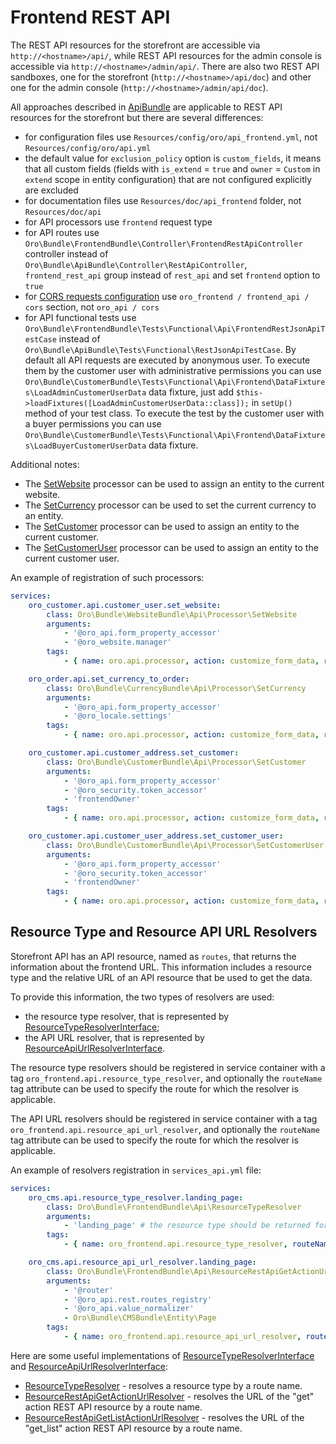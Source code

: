 # Frontend REST API

The REST API resources for the storefront are accessible via `http://<hostname>/api/`,
while REST API resources for the admin console is accessible via `http://<hostname>/admin/api/`.
There are also two REST API sandboxes, one for the storefront (`http://<hostname>/api/doc`) and other one
for the admin console (`http://<hostname>/admin/api/doc`).

All approaches described in [ApiBundle](../../../../../../../platform/src/Oro/Bundle/ApiBundle/README.md) are applicable
to REST API resources for the storefront but there are several differences:

- for configuration files use `Resources/config/oro/api_frontend.yml`, not `Resources/config/oro/api.yml`
- the default value for `exclusion_policy` option is `custom_fields`, it means that all custom fields
  (fields with `is_extend` = `true` and `owner` = `Custom` in `extend` scope in entity configuration)
  that are not configured explicitly are excluded
- for documentation files use `Resources/doc/api_frontend` folder, not `Resources/doc/api`
- for API processors use `frontend` request type
- for API routes use `Oro\Bundle\FrontendBundle\Controller\FrontendRestApiController` controller
  instead of `Oro\Bundle\ApiBundle\Controller\RestApiController`,
  `frontend_rest_api` group instead of `rest_api`
  and set `frontend` option to `true`
- for [CORS requests configuration](../../../../../../../platform/src/Oro/Bundle/ApiBundle/Resources/doc/cors.md)
  use `oro_frontend / frontend_api / cors` section, not `oro_api / cors`
- for API functional tests use `Oro\Bundle\FrontendBundle\Tests\Functional\Api\FrontendRestJsonApiTestCase` instead of
  `Oro\Bundle\ApiBundle\Tests\Functional\RestJsonApiTestCase`. By default all API requests are executed by
  anonymous user. To execute them by the customer user with administrative permissions you can use
  `Oro\Bundle\CustomerBundle\Tests\Functional\Api\Frontend\DataFixtures\LoadAdminCustomerUserData` data fixture,
  just add `$this->loadFixtures([LoadAdminCustomerUserData::class]);` in `setUp()` method of your test class.
  To execute the test by the customer user with a buyer permissions you can use
  `Oro\Bundle\CustomerBundle\Tests\Functional\Api\Frontend\DataFixtures\LoadBuyerCustomerUserData` data fixture.

Additional notes:

- The [SetWebsite](../../../WebsiteBundle/Api/Processor/SetWebsite.php) processor can be used to assign an entity
  to the current website.
- The [SetCurrency](../../../../../../../platform/src/Oro/Bundle/CurrencyBundle/Api/Processor/SetCurrency.php)
  processor can be used to set the current currency to an entity.
- The [SetCustomer](../../../CustomerBundle/Api/Processor/SetCustomer.php) processor can be used to assign an entity
  to the current customer.
- The [SetCustomerUser](../../../CustomerBundle/Api/Processor/SetCustomerUser.php) processor can be used
  to assign an entity to the current customer user.

An example of registration of such processors:

```yaml
services:
    oro_customer.api.customer_user.set_website:
        class: Oro\Bundle\WebsiteBundle\Api\Processor\SetWebsite
        arguments:
            - '@oro_api.form_property_accessor'
            - '@oro_website.manager'
        tags:
            - { name: oro.api.processor, action: customize_form_data, requestType: frontend, event: pre_validate, parentAction: create, class: Oro\Bundle\CustomerBundle\Entity\CustomerUser, priority: 20 }

    oro_order.api.set_currency_to_order:
        class: Oro\Bundle\CurrencyBundle\Api\Processor\SetCurrency
        arguments:
            - '@oro_api.form_property_accessor'
            - '@oro_locale.settings'
        tags:
            - { name: oro.api.processor, action: customize_form_data, requestType: frontend, event: pre_validate, parentAction: create, class: Oro\Bundle\OrderBundle\Entity\Order, priority: 15 }

    oro_customer.api.customer_address.set_customer:
        class: Oro\Bundle\CustomerBundle\Api\Processor\SetCustomer
        arguments:
            - '@oro_api.form_property_accessor'
            - '@oro_security.token_accessor'
            - 'frontendOwner'
        tags:
            - { name: oro.api.processor, action: customize_form_data, requestType: frontend, event: pre_validate, parentAction: create, class: Oro\Bundle\CustomerBundle\Entity\CustomerAddress, priority: 10 }

    oro_customer.api.customer_user_address.set_customer_user:
        class: Oro\Bundle\CustomerBundle\Api\Processor\SetCustomerUser
        arguments:
            - '@oro_api.form_property_accessor'
            - '@oro_security.token_accessor'
            - 'frontendOwner'
        tags:
            - { name: oro.api.processor, action: customize_form_data, requestType: frontend, event: pre_validate, parentAction: create, class: Oro\Bundle\CustomerBundle\Entity\CustomerUserAddress, priority: 10 }
```
## Resource Type and Resource API URL Resolvers 

Storefront API has an API resource, named as `routes`, that returns the information about the frontend URL.
This information includes a resource type and the relative URL of an API resource that be used to get the data.

To provide this information, the two types of resolvers are used:

 - the resource type resolver, that is represented by [ResourceTypeResolverInterface](../../Api/ResourceTypeResolverInterface.php);
 - the API URL resolver, that is represented by [ResourceApiUrlResolverInterface](../../Api/ResourceApiUrlResolverInterface.php).
 
The resource type resolvers should be registered in service container with a tag `oro_frontend.api.resource_type_resolver`,
and optionally the `routeName` tag attribute can be used to specify the route for which the resolver is applicable.

The API URL resolvers should be registered in service container with a tag `oro_frontend.api.resource_api_url_resolver`,
and optionally the `routeName` tag attribute can be used to specify the route for which the resolver is applicable.

An example of resolvers registration in `services_api.yml` file:

```yaml
services:
    oro_cms.api.resource_type_resolver.landing_page:
        class: Oro\Bundle\FrontendBundle\Api\ResourceTypeResolver
        arguments:
            - 'landing_page' # the resource type should be returned for the route oro_cms_frontend_page_view
        tags:
            - { name: oro_frontend.api.resource_type_resolver, routeName: oro_cms_frontend_page_view }

    oro_cms.api.resource_api_url_resolver.landing_page:
        class: Oro\Bundle\FrontendBundle\Api\ResourceRestApiGetActionUrlResolver
        arguments:
            - '@router'
            - '@oro_api.rest.routes_registry'
            - '@oro_api.value_normalizer'
            - Oro\Bundle\CMSBundle\Entity\Page
        tags:
            - { name: oro_frontend.api.resource_api_url_resolver, routeName: oro_cms_frontend_page_view, requestType: rest }
```

Here are some useful implementations of [ResourceTypeResolverInterface](../../Api/ResourceTypeResolverInterface.php)
and [ResourceApiUrlResolverInterface](../../Api/ResourceApiUrlResolverInterface.php):

- [ResourceTypeResolver](../../Api/ResourceTypeResolver.php) - resolves a resource type by a route name.
- [ResourceRestApiGetActionUrlResolver](../../Api/ResourceRestApiGetActionUrlResolver.php) - resolves the URL of the "get" action REST API resource by a route name.
- [ResourceRestApiGetListActionUrlResolver](../../Api/ResourceRestApiGetListActionUrlResolver.php) - resolves the URL of the "get_list" action REST API resource by a route name.
